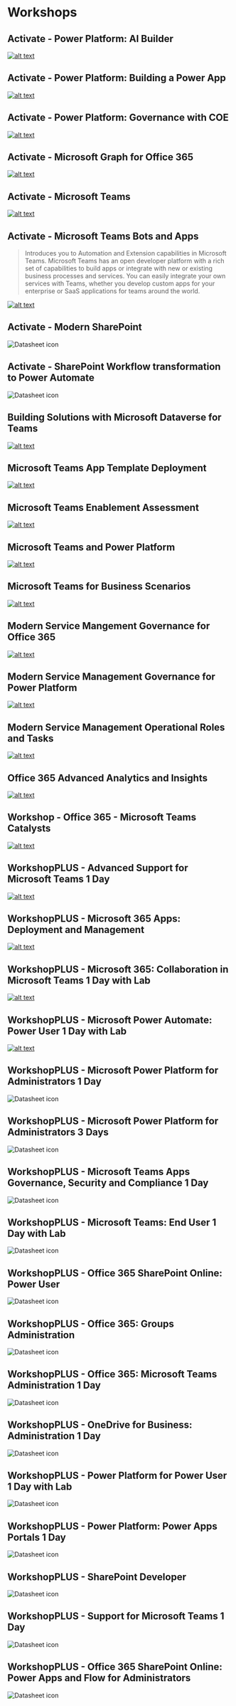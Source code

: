 # Workshops

## Activate - Power Platform: AI Builder
[![alt text](https://github.com/timmayo/workshops/blob/main/datasheet.png)](http://google.com)

## Activate - Power Platform: Building a Power App
[![alt text](https://github.com/timmayo/workshops/blob/main/datasheet.png)](http://google.com)

## Activate - Power Platform: Governance with COE
[![alt text](https://github.com/timmayo/workshops/blob/main/datasheet.png)](http://google.com)

## Activate - Microsoft Graph for Office 365
[![alt text](https://github.com/timmayo/workshops/blob/main/datasheet.png)](http://google.com)

## Activate - Microsoft Teams
[![alt text](https://github.com/timmayo/workshops/blob/main/datasheet.png)](http://google.com)

## Activate - Microsoft Teams Bots and Apps
> Introduces you to Automation and Extension capabilities in Microsoft Teams. Microsoft Teams has an open developer platform with a rich set of capabilities to build apps or integrate with new or existing business processes and services. You can easily integrate your own services with Teams, whether you develop custom apps for your enterprise or SaaS applications for teams around the world.
> 
[![alt text](https://github.com/timmayo/workshops/blob/main/datasheet.png)](https://github.com/timmayo/workshops/blob/main/Microsoft-Teams-Bots-and-Apps.pdf)

## Activate - Modern SharePoint
![Datasheet icon](https://github.com/timmayo/workshops/blob/main/datasheet.png)

## Activate - SharePoint Workflow transformation to Power Automate
![Datasheet icon](https://github.com/timmayo/workshops/blob/main/datasheet.png)

## Building Solutions with Microsoft Dataverse for Teams
[![alt text](https://github.com/timmayo/workshops/blob/main/datasheet.png)](http://google.com)

## Microsoft Teams App Template Deployment
[![alt text](https://github.com/timmayo/workshops/blob/main/datasheet.png)](http://google.com)

## Microsoft Teams Enablement Assessment
[![alt text](https://github.com/timmayo/workshops/blob/main/datasheet.png)](http://google.com)

## Microsoft Teams and Power Platform
[![alt text](https://github.com/timmayo/workshops/blob/main/datasheet.png)](http://google.com)

## Microsoft Teams for Business Scenarios
[![alt text](https://github.com/timmayo/workshops/blob/main/datasheet.png)](http://google.com)

## Modern Service Mangement Governance for Office 365
[![alt text](https://github.com/timmayo/workshops/blob/main/datasheet.png)](http://google.com)

## Modern Service Management Governance for Power Platform
[![alt text](https://github.com/timmayo/workshops/blob/main/datasheet.png)](http://google.com)

## Modern Service Management Operational Roles and Tasks
[![alt text](https://github.com/timmayo/workshops/blob/main/datasheet.png)](http://google.com)

## Office 365 Advanced Analytics and Insights
[![alt text](https://github.com/timmayo/workshops/blob/main/datasheet.png)](http://google.com)

## Workshop - Office 365 - Microsoft Teams Catalysts
[![alt text](https://github.com/timmayo/workshops/blob/main/datasheet.png)](http://google.com)

## WorkshopPLUS - Advanced Support for Microsoft Teams 1 Day
[![alt text](https://github.com/timmayo/workshops/blob/main/datasheet.png)](http://google.com)

## WorkshopPLUS - Microsoft 365 Apps: Deployment and Management
[![alt text](https://github.com/timmayo/workshops/blob/main/datasheet.png)](http://google.com)

## WorkshopPLUS - Microsoft 365: Collaboration in Microsoft Teams 1 Day with Lab
[![alt text](https://github.com/timmayo/workshops/blob/main/datasheet.png)](http://google.com)

## WorkshopPLUS - Microsoft Power Automate: Power User 1 Day with Lab
[![alt text](https://github.com/timmayo/workshops/blob/main/datasheet.png)](http://google.com)

## WorkshopPLUS - Microsoft Power Platform for Administrators 1 Day
![Datasheet icon](https://github.com/timmayo/workshops/blob/main/datasheet.png)

## WorkshopPLUS - Microsoft Power Platform for Administrators 3 Days
![Datasheet icon](https://github.com/timmayo/workshops/blob/main/datasheet.png)

## WorkshopPLUS - Microsoft Teams Apps Governance, Security and Compliance 1 Day
![Datasheet icon](https://github.com/timmayo/workshops/blob/main/datasheet.png)

## WorkshopPLUS - Microsoft Teams: End User 1 Day with Lab
![Datasheet icon](https://github.com/timmayo/workshops/blob/main/datasheet.png)

## WorkshopPLUS - Office 365 SharePoint Online: Power User
![Datasheet icon](https://github.com/timmayo/workshops/blob/main/datasheet.png)

## WorkshopPLUS - Office 365: Groups Administration
![Datasheet icon](https://github.com/timmayo/workshops/blob/main/datasheet.png)

## WorkshopPLUS - Office 365: Microsoft Teams Administration 1 Day
![Datasheet icon](https://github.com/timmayo/workshops/blob/main/datasheet.png)

## WorkshopPLUS - OneDrive for Business: Administration 1 Day
![Datasheet icon](https://github.com/timmayo/workshops/blob/main/datasheet.png)

## WorkshopPLUS - Power Platform for Power User 1 Day with Lab
![Datasheet icon](https://github.com/timmayo/workshops/blob/main/datasheet.png)

## WorkshopPLUS - Power Platform: Power Apps Portals 1 Day
![Datasheet icon](https://github.com/timmayo/workshops/blob/main/datasheet.png)

## WorkshopPLUS - SharePoint Developer
![Datasheet icon](https://github.com/timmayo/workshops/blob/main/datasheet.png)

## WorkshopPLUS - Support for Microsoft Teams 1 Day
![Datasheet icon](https://github.com/timmayo/workshops/blob/main/datasheet.png)




## WorkshopPLUS - Office 365 SharePoint Online: Power Apps and Flow for Administrators
![Datasheet icon](https://github.com/timmayo/workshops/blob/main/datasheet.png)



